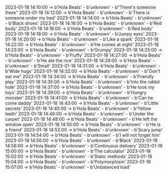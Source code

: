 2023-01-18 14:10:00 -> b'Hola Beats' - b'unknown' - b"There's someone there"
2023-01-18 14:12:00 -> b'Hola Beats' - b'unknown' - b'There is someone under my bed'
2023-01-18 14:14:00 -> b'Hola Beats' - b'unknown' - b'Black shoes'
2023-01-18 14:16:00 -> b'Hola Beats' - b'unknown' - b'Red body'
2023-01-18 14:16:00 -> b'Hola Beats' - b'unknown' - b'Red body'
2023-01-18 14:18:00 -> b'Hola Beats' - b'unknown' - b'Jumpy eyes'
2023-01-18 14:20:00 -> b'Hola Beats' - b'unknown' - b'Like a spark'
2023-01-18 14:22:00 -> b'Hola Beats' - b'unknown' - b'He comes at night'
2023-01-18 14:23:00 -> b'Hola Beats' - b'unknown' - b'Grumpy'
2023-01-18 14:25:00 -> b'Hola Beats' - b'unknown' - b'Fluffy'
2023-01-18 14:27:00 -> b'Hola Beats' - b'unknown' - b'He ate the rice'
2023-01-18 14:29:00 -> b'Hola Beats' - b'unknown' - b'Small'
2023-01-18 14:31:00 -> b'Hola Beats' - b'unknown' - b'Wide hugs'
2023-01-18 14:32:00 -> b'Hola Beats' - b'unknown' - b"Don't eat me"
2023-01-18 14:34:00 -> b'Hola Beats' - b'unknown' - b'Friendly play'
2023-01-18 14:35:00 -> b'Hola Beats' - b'unknown' - b'Into the rabbit hole'
2023-01-18 14:37:00 -> b'Hola Beats' - b'unknown' - b'He took my toys'
2023-01-18 14:39:00 -> b'Hola Beats' - b'unknown' - b'Hungry monster'
2023-01-18 14:41:00 -> b'Hola Beats' - b'unknown' - b'Can he come daddy'
2023-01-18 14:43:00 -> b'Hola Beats' - b'unknown' - b'Little secrets'
2023-01-18 14:45:00 -> b'Hola Beats' - b'unknown' - b'Yellow teeth'
2023-01-18 14:46:00 -> b'Hola Beats' - b'unknown' - b'Under the carpet'
2023-01-18 14:48:00 -> b'Hola Beats' - b'unknown' - b'He left the window open'
2023-01-18 14:50:00 -> b'Hola Beats' - b'unknown' - b'He is a friend'
2023-01-18 14:52:00 -> b'Hola Beats' - b'unknown' - b'Scary jump'
2023-01-18 14:54:00 -> b'Hola Beats' - b'unknown' - b'I will not forget him'
2023-01-18 14:56:00 -> b'Hola Beats' - b'unknown' - b'Black'
2023-01-18 14:58:00 -> b'Hola Beats' - b'unknown' - b'Continuous delivery'
2023-01-18 15:00:00 -> b'Hola Beats' - b'unknown' - b'The calculator'
2023-01-18 15:02:00 -> b'Hola Beats' - b'unknown' - b'Static methods'
2023-01-18 15:04:00 -> b'Hola Beats' - b'unknown' - b'Polymorphism'
2023-01-18 15:07:00 -> b'Hola Beats' - b'unknown' - b'Unbalanced load'
